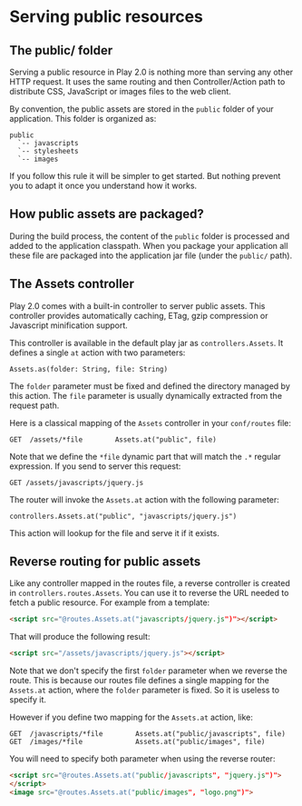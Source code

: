# Serving public resources

## The public/ folder

Serving a public resource in Play 2.0 is nothing more than serving any other HTTP request. It uses the same routing and then Controller/Action path to distribute CSS, JavaScript or images files to the web client.

By convention, the public assets are stored in the `public` folder of your application. This folder is organized as:

```
public
  `-- javascripts
  `-- stylesheets
  `-- images
```

If you follow this rule it will be simpler to get started. But nothing prevent you to adapt it once you understand how it works.

## How public assets are packaged?

During the build process, the content of the `public` folder is processed and added to the application classpath. When you package your application all these file are packaged into the application jar file (under the `public/` path).

## The Assets controller

Play 2.0 comes with a built-in controller to server public assets. This controller provides automatically caching, ETag, gzip compression or Javascript minification support.

This controller is available in the default play jar as `controllers.Assets`. It defines a single `at` action with two parameters:

```
Assets.as(folder: String, file: String)
```

The `folder` parameter must be fixed and defined the directory managed by this action. The `file` parameter is usually dynamically extracted from the request path.

Here is a classical mapping of the `Assets` controller in your `conf/routes` file:

```
GET  /assets/*file        Assets.at("public", file)
```

Note that we define the `*file` dynamic part that will match the `.*` regular expression. If you send to server this request:

```
GET /assets/javascripts/jquery.js
```

The router will invoke the `Assets.at` action with the following parameter:

```
controllers.Assets.at("public", "javascripts/jquery.js")
```

This action will lookup for the file and serve it if it exists.

## Reverse routing for public assets

Like any controller mapped in the routes file, a reverse controller is created in `controllers.routes.Assets`. You can use it to reverse the URL needed to fetch a public resource. For example from a template:

```html
<script src="@routes.Assets.at("javascripts/jquery.js")"></script>
```

That will produce the following result:

```html
<script src="/assets/javascripts/jquery.js"></script>
```

Note that we don't specify the first `folder` parameter when we reverse the route. This is because our routes file defines a single mapping for the `Assets.at` action, where the `folder` parameter is fixed. So it is useless to specify it.

However if you define two mapping for the `Assets.at` action, like:

```
GET  /javascripts/*file        Assets.at("public/javascripts", file)
GET  /images/*file             Assets.at("public/images", file)
```

You will need to specify both parameter when using the reverse router:

```html
<script src="@routes.Assets.at("public/javascripts", "jquery.js")">
</script>
<image src="@routes.Assets.at("public/images", "logo.png")">
```